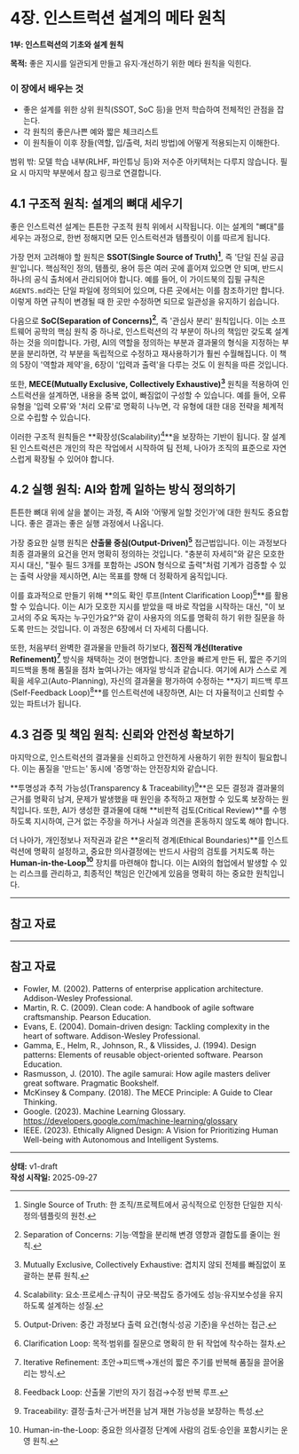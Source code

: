 # 4장. 인스트럭션 설계의 메타 원칙

**1부: 인스트럭션의 기초와 설계 원칙**

**목적:** 좋은 지시를 일관되게 만들고 유지·개선하기 위한 메타 원칙을 익힌다.

### 이 장에서 배우는 것
- 좋은 설계를 위한 상위 원칙(SSOT, SoC 등)을 먼저 학습하여 전체적인 관점을 잡는다.
- 각 원칙의 좋은/나쁜 예와 짧은 체크리스트
- 이 원칙들이 이후 장들(역할, 입/출력, 처리 방법)에 어떻게 적용되는지 이해한다.

범위 밖: 모델 학습 내부(RLHF, 파인튜닝 등)와 저수준 아키텍처는 다루지 않습니다. 필요 시 마지막 부분에서 참고 링크로 연결합니다.

## 4.1 구조적 원칙: 설계의 뼈대 세우기

좋은 인스트럭션 설계는 튼튼한 구조적 원칙 위에서 시작됩니다. 이는 설계의 "뼈대"를 세우는 과정으로, 한번 정해지면 모든 인스트럭션과 템플릿이 이를 따르게 됩니다.

가장 먼저 고려해야 할 원칙은 **SSOT(Single Source of Truth)[^1]**, 즉 '단일 진실 공급원'입니다. 핵심적인 정의, 템플릿, 용어 등은 여러 곳에 흩어져 있으면 안 되며, 반드시 하나의 공식 출처에서 관리되어야 합니다. 예를 들어, 이 가이드북의 집필 규칙은 `AGENTS.md`라는 단일 파일에 정의되어 있으며, 다른 곳에서는 이를 참조하기만 합니다. 이렇게 하면 규칙이 변경될 때 한 곳만 수정하면 되므로 일관성을 유지하기 쉽습니다.

다음으로 **SoC(Separation of Concerns)[^2]**, 즉 '관심사 분리' 원칙입니다. 이는 소프트웨어 공학의 핵심 원칙 중 하나로, 인스트럭션의 각 부분이 하나의 책임만 갖도록 설계하는 것을 의미합니다. 가령, AI의 역할을 정의하는 부분과 결과물의 형식을 지정하는 부분을 분리하면, 각 부분을 독립적으로 수정하고 재사용하기가 훨씬 수월해집니다. 이 책의 5장이 '역할과 제약'을, 6장이 '입력과 출력'을 다루는 것도 이 원칙을 따른 것입니다.

또한, **MECE(Mutually Exclusive, Collectively Exhaustive)[^3]** 원칙을 적용하여 인스트럭션을 설계하면, 내용을 중복 없이, 빠짐없이 구성할 수 있습니다. 예를 들어, 오류 유형을 '입력 오류'와 '처리 오류'로 명확히 나누면, 각 유형에 대한 대응 전략을 체계적으로 수립할 수 있습니다.

이러한 구조적 원칙들은 **확장성(Scalability)[^5]**을 보장하는 기반이 됩니다. 잘 설계된 인스트럭션은 개인의 작은 작업에서 시작하여 팀 전체, 나아가 조직의 표준으로 자연스럽게 확장될 수 있어야 합니다.

## 4.2 실행 원칙: AI와 함께 일하는 방식 정의하기

튼튼한 뼈대 위에 살을 붙이는 과정, 즉 AI와 '어떻게 일할 것인가'에 대한 원칙도 중요합니다. 좋은 결과는 좋은 실행 과정에서 나옵니다.

가장 중요한 실행 원칙은 **산출물 중심(Output-Driven)[^9]** 접근법입니다. 이는 과정보다 최종 결과물의 요건을 먼저 명확히 정의하는 것입니다. "충분히 자세히"와 같은 모호한 지시 대신, "필수 필드 3개를 포함하는 JSON 형식으로 출력"처럼 기계가 검증할 수 있는 출력 사양을 제시하면, AI는 목표를 향해 더 정확하게 움직입니다.

이를 효과적으로 만들기 위해 **의도 확인 루프(Intent Clarification Loop)[^10]**를 활용할 수 있습니다. 이는 AI가 모호한 지시를 받았을 때 바로 작업을 시작하는 대신, "이 보고서의 주요 독자는 누구인가요?"와 같이 사용자의 의도를 명확히 하기 위한 질문을 하도록 만드는 것입니다. 이 과정은 6장에서 더 자세히 다룹니다.

또한, 처음부터 완벽한 결과물을 만들려 하기보다, **점진적 개선(Iterative Refinement)[^6]** 방식을 채택하는 것이 현명합니다. 초안을 빠르게 만든 뒤, 짧은 주기의 피드백을 통해 품질을 점차 높여나가는 애자일 방식과 같습니다. 여기에 AI가 스스로 계획을 세우고(Auto-Planning), 자신의 결과물을 평가하여 수정하는 **자기 피드백 루프(Self-Feedback Loop)[^8]**를 인스트럭션에 내장하면, AI는 더 자율적이고 신뢰할 수 있는 파트너가 됩니다.

## 4.3 검증 및 책임 원칙: 신뢰와 안전성 확보하기

마지막으로, 인스트럭션의 결과물을 신뢰하고 안전하게 사용하기 위한 원칙이 필요합니다. 이는 품질을 '만드는' 동시에 '증명'하는 안전장치와 같습니다.

**투명성과 추적 가능성(Transparency & Traceability)[^11]**은 모든 결정과 결과물의 근거를 명확히 남겨, 문제가 발생했을 때 원인을 추적하고 재현할 수 있도록 보장하는 원칙입니다. 또한, AI가 생성한 결과물에 대해 **비판적 검토(Critical Review)**를 수행하도록 지시하여, 근거 없는 주장을 하거나 사실과 의견을 혼동하지 않도록 해야 합니다.

더 나아가, 개인정보나 저작권과 같은 **윤리적 경계(Ethical Boundaries)**를 인스트럭션에 명확히 설정하고, 중요한 의사결정에는 반드시 사람의 검토를 거치도록 하는 **Human-in-the-Loop[^12]** 장치를 마련해야 합니다. 이는 AI와의 협업에서 발생할 수 있는 리스크를 관리하고, 최종적인 책임은 인간에게 있음을 명확히 하는 중요한 원칙입니다.

---

## 참고 자료

---

## 참고 자료

- Fowler, M. (2002). Patterns of enterprise application architecture. Addison-Wesley Professional.
- Martin, R. C. (2009). Clean code: A handbook of agile software craftsmanship. Pearson Education.
- Evans, E. (2004). Domain-driven design: Tackling complexity in the heart of software. Addison-Wesley Professional.
- Gamma, E., Helm, R., Johnson, R., & Vlissides, J. (1994). Design patterns: Elements of reusable object-oriented software. Pearson Education.
- Rasmusson, J. (2010). The agile samurai: How agile masters deliver great software. Pragmatic Bookshelf.
- McKinsey & Company. (2018). The MECE Principle: A Guide to Clear Thinking.
- Google. (2023). Machine Learning Glossary. https://developers.google.com/machine-learning/glossary
- IEEE. (2023). Ethically Aligned Design: A Vision for Prioritizing Human Well-being with Autonomous and Intelligent Systems.
 

---

[^1]: Single Source of Truth: 한 조직/프로젝트에서 공식적으로 인정한 단일한 지식·정의·템플릿의 원천.
[^2]: Separation of Concerns: 기능·역할을 분리해 변경 영향과 결합도를 줄이는 원칙.
[^3]: Mutually Exclusive, Collectively Exhaustive: 겹치지 않되 전체를 빠짐없이 포괄하는 분류 원칙.
[^4]: Convention over Configuration: 관례를 우선하고, 필요할 때만 설정으로 예외를 선언하는 접근(예: Ruby on Rails의 철학).
[^5]: Scalability: 요소·프로세스·규칙이 규모·복잡도 증가에도 성능·유지보수성을 유지하도록 설계하는 성질.
[^6]: Iterative Refinement: 초안→피드백→개선의 짧은 주기를 반복해 품질을 끌어올리는 방식.
[^7]: Auto-Planning: 모델이 스스로 할 일 목록과 순서를 제안·갱신하는 기법(계획 로그 포함).
[^8]: Feedback Loop: 산출물 기반의 자기 점검→수정 반복 루프.
[^9]: Output-Driven: 중간 과정보다 출력 요건(형식·성공 기준)을 우선하는 접근.
[^10]: Clarification Loop: 목적·범위를 질문으로 명확히 한 뒤 작업에 착수하는 절차.
[^11]: Traceability: 결정·출처·근거·버전을 남겨 재현 가능성을 보장하는 특성.
[^12]: Human-in-the-Loop: 중요한 의사결정 단계에 사람의 검토·승인을 포함시키는 운영 원칙.

**상태:** v1-draft  
**작성 시작일:** 2025-09-27

